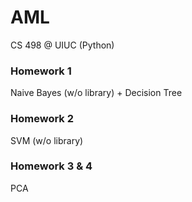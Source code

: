 # AML
CS 498 @ UIUC (Python)
### Homework 1
Naive Bayes (w/o library) + Decision Tree

### Homework 2
SVM (w/o library)

### Homework 3 & 4
PCA
